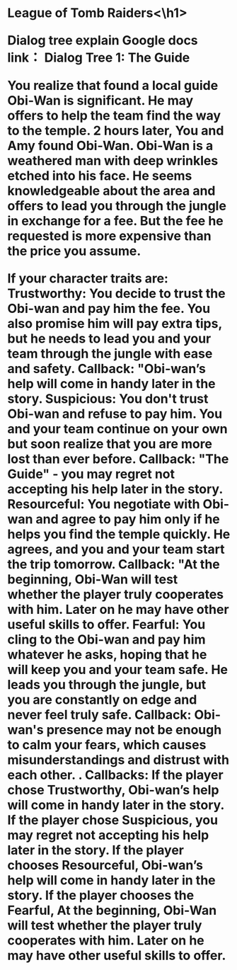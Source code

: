 <h1> League of Tomb Raiders<\h1>

Dialog tree explain
Google docs link：
Dialog Tree 1: The Guide

You realize that found a local guide Obi-Wan is significant. He may offers to help the team find the way to the temple. 2 hours later, You and Amy found Obi-Wan. Obi-Wan is a weathered man with deep wrinkles etched into his face. He seems knowledgeable about the area and offers to lead you through the jungle in exchange for a fee. But the fee he requested is more expensive than the price you assume.

If your character traits are:
Trustworthy: You decide to trust the Obi-wan and pay him the fee. You also promise him will pay extra tips, but he needs to lead you and your team through the jungle with ease and safety. Callback: "Obi-wan’s help will come in handy later in the story.
Suspicious: You don't trust Obi-wan and refuse to pay him. You and your team continue on your own but soon realize that you are more lost than ever before. Callback: "The Guide" - you may regret not accepting his help later in the story.
Resourceful: You negotiate with Obi-wan and agree to pay him only if he helps you find the temple quickly. He agrees, and you and your team start the trip tomorrow. Callback: "At the beginning, Obi-Wan will test whether the player truly cooperates with him.  Later on he may have other useful skills to offer.
Fearful: You cling to the Obi-wan and pay him whatever he asks, hoping that he will keep you and your team safe. He leads you through the jungle, but you are constantly on edge and never feel truly safe. Callback: Obi-wan's presence may not be enough to calm your fears, which causes misunderstandings and distrust with each other.
.
Callbacks:
If the player chose Trustworthy, Obi-wan’s help will come in handy later in the story.
If the player chose Suspicious, you may regret not accepting his help later in the story.
If the player chooses Resourceful, Obi-wan’s help will come in handy later in the story.
If the player chooses the Fearful, At the beginning, Obi-Wan will test whether the player truly cooperates with him.  Later on he may have other useful skills to offer.
